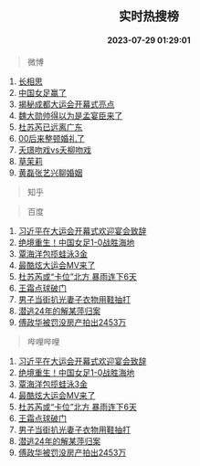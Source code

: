 <div align="center"><h2>实时热搜榜</h2><h4>2023-07-29 01:29:01</h4></div>

> 微博  

1. [长相思](https://s.weibo.com/weibo?q=%E9%95%BF%E7%9B%B8%E6%80%9D&t=31&band_rank=1&Refer=top)<br />
2. [中国女足赢了](https://s.weibo.com/weibo?q=%E4%B8%AD%E5%9B%BD%E5%A5%B3%E8%B6%B3%E8%B5%A2%E4%BA%86&t=31&band_rank=2&Refer=top)<br />
3. [揭秘成都大运会开幕式亮点](https://s.weibo.com/weibo?q=%23%E6%8F%AD%E7%A7%98%E6%88%90%E9%83%BD%E5%A4%A7%E8%BF%90%E4%BC%9A%E5%BC%80%E5%B9%95%E5%BC%8F%E4%BA%AE%E7%82%B9%23&t=31&band_rank=3&Refer=top)<br />
4. [魏大勋帅得以为是孟宴臣来了](https://s.weibo.com/weibo?q=%23%E9%AD%8F%E5%A4%A7%E5%8B%8B%E5%B8%85%E5%BE%97%E4%BB%A5%E4%B8%BA%E6%98%AF%E5%AD%9F%E5%AE%B4%E8%87%A3%E6%9D%A5%E4%BA%86%23&t=31&band_rank=4&Refer=top)<br />
5. [杜苏芮已远离广东](https://s.weibo.com/weibo?q=%23%E6%9D%9C%E8%8B%8F%E8%8A%AE%E5%B7%B2%E8%BF%9C%E7%A6%BB%E5%B9%BF%E4%B8%9C%23&t=31&band_rank=5&Refer=top)<br />
6. [00后来整顿婚礼了](https://s.weibo.com/weibo?q=%2300%E5%90%8E%E6%9D%A5%E6%95%B4%E9%A1%BF%E5%A9%9A%E7%A4%BC%E4%BA%86%23&t=31&band_rank=6&Refer=top)<br />
7. [夭璟吻戏vs夭柳吻戏](https://s.weibo.com/weibo?q=%23%E5%A4%AD%E7%92%9F%E5%90%BB%E6%88%8Fvs%E5%A4%AD%E6%9F%B3%E5%90%BB%E6%88%8F%23&t=31&band_rank=7&Refer=top)<br />
8. [草茉莉](https://s.weibo.com/weibo?q=%E8%8D%89%E8%8C%89%E8%8E%89&t=31&band_rank=8&Refer=top)<br />
9. [黄磊张艺兴聊婚姻](https://s.weibo.com/weibo?q=%23%E9%BB%84%E7%A3%8A%E5%BC%A0%E8%89%BA%E5%85%B4%E8%81%8A%E5%A9%9A%E5%A7%BB%23&t=31&band_rank=9&Refer=top)<br />

> 知乎  


> 百度  

1. [习近平在大运会开幕式欢迎宴会致辞](https://www.baidu.com/s?wd=%E4%B9%A0%E8%BF%91%E5%B9%B3%E5%9C%A8%E5%A4%A7%E8%BF%90%E4%BC%9A%E5%BC%80%E5%B9%95%E5%BC%8F%E6%AC%A2%E8%BF%8E%E5%AE%B4%E4%BC%9A%E8%87%B4%E8%BE%9E&sa=fyb_news&rsv_dl=fyb_news)<br />
2. [绝境重生！中国女足1-0战胜海地](https://www.baidu.com/s?wd=%E7%BB%9D%E5%A2%83%E9%87%8D%E7%94%9F%EF%BC%81%E4%B8%AD%E5%9B%BD%E5%A5%B3%E8%B6%B31-0%E6%88%98%E8%83%9C%E6%B5%B7%E5%9C%B0&sa=fyb_news&rsv_dl=fyb_news)<br />
3. [覃海洋包揽蛙泳3金](https://www.baidu.com/s?wd=%E8%A6%83%E6%B5%B7%E6%B4%8B%E5%8C%85%E6%8F%BD%E8%9B%99%E6%B3%B33%E9%87%91&sa=fyb_news&rsv_dl=fyb_news)<br />
4. [最酷炫大运会MV来了](https://www.baidu.com/s?wd=%E6%9C%80%E9%85%B7%E7%82%AB%E5%A4%A7%E8%BF%90%E4%BC%9AMV%E6%9D%A5%E4%BA%86&sa=fyb_news&rsv_dl=fyb_news)<br />
5. [杜苏芮或“卡位”北方 暴雨连下6天](https://www.baidu.com/s?wd=%E6%9D%9C%E8%8B%8F%E8%8A%AE%E6%88%96%E2%80%9C%E5%8D%A1%E4%BD%8D%E2%80%9D%E5%8C%97%E6%96%B9+%E6%9A%B4%E9%9B%A8%E8%BF%9E%E4%B8%8B6%E5%A4%A9&sa=fyb_news&rsv_dl=fyb_news)<br />
6. [王霜点球破门](https://www.baidu.com/s?wd=%E7%8E%8B%E9%9C%9C%E7%82%B9%E7%90%83%E7%A0%B4%E9%97%A8&sa=fyb_news&rsv_dl=fyb_news)<br />
7. [男子当街扒光妻子衣物用鞋抽打](https://www.baidu.com/s?wd=%E7%94%B7%E5%AD%90%E5%BD%93%E8%A1%97%E6%89%92%E5%85%89%E5%A6%BB%E5%AD%90%E8%A1%A3%E7%89%A9%E7%94%A8%E9%9E%8B%E6%8A%BD%E6%89%93&sa=fyb_news&rsv_dl=fyb_news)<br />
8. [潜逃24年的解某萍归案](https://www.baidu.com/s?wd=%E6%BD%9C%E9%80%8324%E5%B9%B4%E7%9A%84%E8%A7%A3%E6%9F%90%E8%90%8D%E5%BD%92%E6%A1%88&sa=fyb_news&rsv_dl=fyb_news)<br />
9. [傅政华被罚没房产拍出2453万](https://www.baidu.com/s?wd=%E5%82%85%E6%94%BF%E5%8D%8E%E8%A2%AB%E7%BD%9A%E6%B2%A1%E6%88%BF%E4%BA%A7%E6%8B%8D%E5%87%BA2453%E4%B8%87&sa=fyb_news&rsv_dl=fyb_news)<br />

> 哔哩哔哩  

1. [习近平在大运会开幕式欢迎宴会致辞](https://www.baidu.com/s?wd=%E4%B9%A0%E8%BF%91%E5%B9%B3%E5%9C%A8%E5%A4%A7%E8%BF%90%E4%BC%9A%E5%BC%80%E5%B9%95%E5%BC%8F%E6%AC%A2%E8%BF%8E%E5%AE%B4%E4%BC%9A%E8%87%B4%E8%BE%9E&sa=fyb_news&rsv_dl=fyb_news)<br />
2. [绝境重生！中国女足1-0战胜海地](https://www.baidu.com/s?wd=%E7%BB%9D%E5%A2%83%E9%87%8D%E7%94%9F%EF%BC%81%E4%B8%AD%E5%9B%BD%E5%A5%B3%E8%B6%B31-0%E6%88%98%E8%83%9C%E6%B5%B7%E5%9C%B0&sa=fyb_news&rsv_dl=fyb_news)<br />
3. [覃海洋包揽蛙泳3金](https://www.baidu.com/s?wd=%E8%A6%83%E6%B5%B7%E6%B4%8B%E5%8C%85%E6%8F%BD%E8%9B%99%E6%B3%B33%E9%87%91&sa=fyb_news&rsv_dl=fyb_news)<br />
4. [最酷炫大运会MV来了](https://www.baidu.com/s?wd=%E6%9C%80%E9%85%B7%E7%82%AB%E5%A4%A7%E8%BF%90%E4%BC%9AMV%E6%9D%A5%E4%BA%86&sa=fyb_news&rsv_dl=fyb_news)<br />
5. [杜苏芮或“卡位”北方 暴雨连下6天](https://www.baidu.com/s?wd=%E6%9D%9C%E8%8B%8F%E8%8A%AE%E6%88%96%E2%80%9C%E5%8D%A1%E4%BD%8D%E2%80%9D%E5%8C%97%E6%96%B9+%E6%9A%B4%E9%9B%A8%E8%BF%9E%E4%B8%8B6%E5%A4%A9&sa=fyb_news&rsv_dl=fyb_news)<br />
6. [王霜点球破门](https://www.baidu.com/s?wd=%E7%8E%8B%E9%9C%9C%E7%82%B9%E7%90%83%E7%A0%B4%E9%97%A8&sa=fyb_news&rsv_dl=fyb_news)<br />
7. [男子当街扒光妻子衣物用鞋抽打](https://www.baidu.com/s?wd=%E7%94%B7%E5%AD%90%E5%BD%93%E8%A1%97%E6%89%92%E5%85%89%E5%A6%BB%E5%AD%90%E8%A1%A3%E7%89%A9%E7%94%A8%E9%9E%8B%E6%8A%BD%E6%89%93&sa=fyb_news&rsv_dl=fyb_news)<br />
8. [潜逃24年的解某萍归案](https://www.baidu.com/s?wd=%E6%BD%9C%E9%80%8324%E5%B9%B4%E7%9A%84%E8%A7%A3%E6%9F%90%E8%90%8D%E5%BD%92%E6%A1%88&sa=fyb_news&rsv_dl=fyb_news)<br />
9. [傅政华被罚没房产拍出2453万](https://www.baidu.com/s?wd=%E5%82%85%E6%94%BF%E5%8D%8E%E8%A2%AB%E7%BD%9A%E6%B2%A1%E6%88%BF%E4%BA%A7%E6%8B%8D%E5%87%BA2453%E4%B8%87&sa=fyb_news&rsv_dl=fyb_news)<br />
